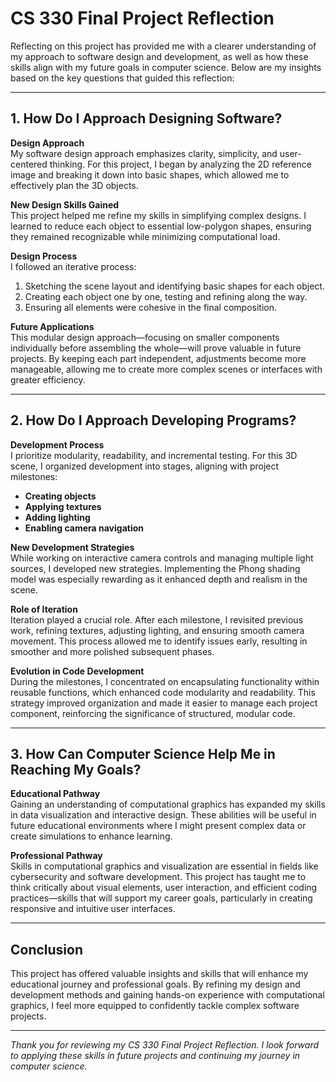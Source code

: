 # CS 330 Final Project Reflection

Reflecting on this project has provided me with a clearer understanding of my approach to software design and development, as well as how these skills align with my future goals in computer science. Below are my insights based on the key questions that guided this reflection:

---

## 1. How Do I Approach Designing Software?

**Design Approach**  
My software design approach emphasizes clarity, simplicity, and user-centered thinking. For this project, I began by analyzing the 2D reference image and breaking it down into basic shapes, which allowed me to effectively plan the 3D objects.

**New Design Skills Gained**  
This project helped me refine my skills in simplifying complex designs. I learned to reduce each object to essential low-polygon shapes, ensuring they remained recognizable while minimizing computational load.

**Design Process**  
I followed an iterative process:  
1. Sketching the scene layout and identifying basic shapes for each object.  
2. Creating each object one by one, testing and refining along the way.  
3. Ensuring all elements were cohesive in the final composition.  

**Future Applications**  
This modular design approach—focusing on smaller components individually before assembling the whole—will prove valuable in future projects. By keeping each part independent, adjustments become more manageable, allowing me to create more complex scenes or interfaces with greater efficiency.

---

## 2. How Do I Approach Developing Programs?

**Development Process**  
I prioritize modularity, readability, and incremental testing. For this 3D scene, I organized development into stages, aligning with project milestones:
- **Creating objects**
- **Applying textures**
- **Adding lighting**
- **Enabling camera navigation**

**New Development Strategies**  
While working on interactive camera controls and managing multiple light sources, I developed new strategies. Implementing the Phong shading model was especially rewarding as it enhanced depth and realism in the scene.

**Role of Iteration**  
Iteration played a crucial role. After each milestone, I revisited previous work, refining textures, adjusting lighting, and ensuring smooth camera movement. This process allowed me to identify issues early, resulting in smoother and more polished subsequent phases.

**Evolution in Code Development**  
During the milestones, I concentrated on encapsulating functionality within reusable functions, which enhanced code modularity and readability. This strategy improved organization and made it easier to manage each project component, reinforcing the significance of structured, modular code.

---

## 3. How Can Computer Science Help Me in Reaching My Goals?

**Educational Pathway**  
Gaining an understanding of computational graphics has expanded my skills in data visualization and interactive design. These abilities will be useful in future educational environments where I might present complex data or create simulations to enhance learning.

**Professional Pathway**  
Skills in computational graphics and visualization are essential in fields like cybersecurity and software development. This project has taught me to think critically about visual elements, user interaction, and efficient coding practices—skills that will support my career goals, particularly in creating responsive and intuitive user interfaces.

---

## Conclusion

This project has offered valuable insights and skills that will enhance my educational journey and professional goals. By refining my design and development methods and gaining hands-on experience with computational graphics, I feel more equipped to confidently tackle complex software projects.

--- 

*Thank you for reviewing my CS 330 Final Project Reflection. I look forward to applying these skills in future projects and continuing my journey in computer science.* 
